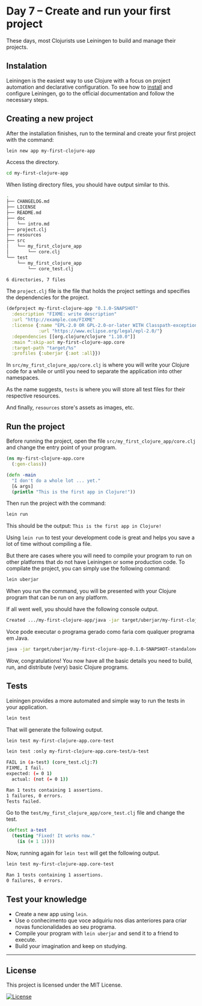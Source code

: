 # Day 7 – Create and run your first project

These days, most Clojurists use Leiningen to build and manage their projects.

## Instalation

Leiningen is the easiest way to use Clojure with a focus on project automation and declarative configuration.
To see how to [install](https://leiningen.org/) and configure Leiningen, go to the official documentation and follow the necessary steps.

## Creating a new project

After the installation finishes, run to the terminal and create your first project with the command:

```bash
lein new app my-first-clojure-app
```

Access the directory.

```bash
cd my-first-clojure-app
```

When listing directory files, you should have output similar to this.

```bash
.
├── CHANGELOG.md
├── LICENSE
├── README.md
├── doc
│   └── intro.md
├── project.clj
├── resources
├── src
│   └── my_first_clojure_app
│       └── core.clj
└── test
    └── my_first_clojure_app
        └── core_test.clj

6 directories, 7 files
```

The `project.clj` file is the file that holds the project settings and specifies the dependencies for the project.

```clojure
(defproject my-first-clojure-app "0.1.0-SNAPSHOT"
  :description "FIXME: write description"
  :url "http://example.com/FIXME"
  :license {:name "EPL-2.0 OR GPL-2.0-or-later WITH Classpath-exception-2.0"
            :url "https://www.eclipse.org/legal/epl-2.0/"}
  :dependencies [[org.clojure/clojure "1.10.0"]]
  :main ^:skip-aot my-first-clojure-app.core
  :target-path "target/%s"
  :profiles {:uberjar {:aot :all}})

```

In `src/my_first_clojure_app/core.clj` is where you will write your Clojure code for a while or until you need to separate the application into other namespaces.

As the name suggests, `tests` is where you will store all test files for their respective resources.

And finally, `resources` store's assets as images, etc.

## Run the project

Before running the project, open the file `src/my_first_clojure_app/core.clj` and change the entry point of your program.

```clojure
(ns my-first-clojure-app.core
  (:gen-class))

(defn -main
  "I don't do a whole lot ... yet."
  [& args]
  (println "This is the first app in Clojure!"))
```

Then run the project with the command:

```bash
lein run
```

This should be the output: `This is the first app in Clojure!`

Using `lein run` to test your development code is great and helps you save a lot of time without compiling a file.

But there are cases where you will need to compile your program to run on other platforms that do not have Leiningen or some production code. To compilate the project, you can simply use the following command:

```bash
lein uberjar
```

When you run the command, you will be presented with your Clojure program that can be run on any platform.

If all went well, you should have the following console output.

```bash
Created .../my-first-clojure-app/java -jar target/uberjar/my-first-clojure-app-0.1.0-SNAPSHOT-standalone.jar
```

Voce pode executar o programa gerado como faria com qualquer programa em Java.

```bash
java -jar target/uberjar/my-first-clojure-app-0.1.0-SNAPSHOT-standalone.ja
```

Wow, congratulations! You now have all the basic details you need to build, run, and distribute (very) basic Clojure programs.

## Tests

Leiningen provides a more automated and simple way to run the tests in your application.

```bash
lein test
```

That will generate the following output.

```bash
lein test my-first-clojure-app.core-test

lein test :only my-first-clojure-app.core-test/a-test

FAIL in (a-test) (core_test.clj:7)
FIXME, I fail.
expected: (= 0 1)
  actual: (not (= 0 1))

Ran 1 tests containing 1 assertions.
1 failures, 0 errors.
Tests failed.
```

Go to the `test/my_first_clojure_app/core_test.clj` file and change the test.

```clojure
(deftest a-test
  (testing "Fixed! It works now."
    (is (= 1 1))))
```

Now, running again for `lein test` will get the following output.

```bash
lein test my-first-clojure-app.core-test

Ran 1 tests containing 1 assertions.
0 failures, 0 errors.
```

## Test your knowledge

- Create a new app using `lein`.
- Use o conhecimento que voce adquiriu nos dias anteriores para criar novas funcionalidades ao seu programa.
- Compile your program with `lein uberjar` and send it to a friend to execute.
- Build your imagination and keep on studying.

---

## License

This project is licensed under the MIT License.

[![License](http://img.shields.io/:license-mit-black.svg?style=flat-square)](http://badges.mit-license.org)
